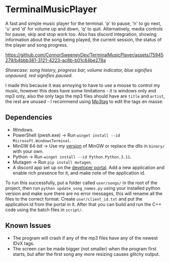 # TerminalMusicPlayer

A fast and simple music player for the terminal. 'p' to pause, 'n' to go next, 'u' and 'd' for volume up and down, 'q' to quit.
Alternatively, media controls for pause, skip and stop work too. Also has discord integration, showing information about the song
being played, the current session, the status of the player and song progress.

https://github.com/ConnorSweeneyDev/TerminalMusicPlayer/assets/75945279/b4bbb381-3121-4223-ac8b-b01c84be278a

*Showcase: song history, progress bar, volume indicator, blue signifies unpaused, red signifies paused.*

I made this because it was annoying to have to use a mouse to control my music, however this does have some limitations - it is
windows only and mp3 only, also the only tags the mp3 files should have are `title` and `artist`, the rest are unused - I recommend using
[Mp3tag](https://www.mp3tag.de/en/download.html) to edit the tags en masse.

## Dependencies
- Windows.
- PowerShell (pwsh.exe) &rightarrow; Run `winget install --id Microsoft.WindowsTerminal`.
- MinGW 64-bit &rightarrow; Use my [version](https://github.com/brechtsanders/winlibs_mingw/releases/download/13.2.0posix-17.0.6-11.0.1-ucrt-r5/winlibs-x86_64-posix-seh-gcc-13.2.0-llvm-17.0.6-mingw-w64ucrt-11.0.1-r5.zip) of MinGW or replace the dlls in `binary/` with your own.
- Python &rightarrow; Run `winget install --id Python.Python.3.11`.
- Mutagen &rightarrow; Run `pip install mutagen`.
- A discord app set up on the [developer portal](https://discord.com/developers/applications). Add a new application and enable rich presence
  for it, and make note of the application id.

To run this successfully, put a folder called `user/songs/` in the root of the project, then run `python update_song_names.py` using your installed
python version and make sure there are no error messages, this will rename all the files to the correct format. Create `user/client_id.txt` and
put the application id from the portal in it. After that you can build and run the C++ code using the batch files in `script/`.

## Known Issues
- The program will crash if any of the mp3 files have any of the newest IDvX tags.
- The screen can be made bigger (not smaller) when the program first starts, but after the first song any more resizing causes glitchy output.
